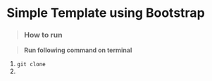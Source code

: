 # Simple Template using Bootstrap

> ### How to run

> **Run following command on terminal**
1. `git clone`
2. 